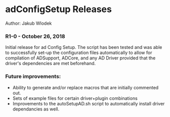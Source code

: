 # adConfigSetup Releases

Author: Jakub Wlodek  

### R1-0 - October 26, 2018

Initial release for ad Config Setup. The script has been tested and was able to successfully set-up the configuration files automatically to allow for 
compilation of ADSupport, ADCore, and any AD Driver provided that the driver's dependencies are met beforehand.  

### Future improvements:

* Ability to generate and/or replace macros that are initially commented out.
* Sets of example files for certain driver+plugin combinations
* Improvements to the autoSetupAD.sh script to automatically install driver dependancies as well.

